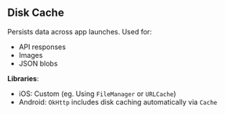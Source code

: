 ## Disk Cache
Persists data across app launches. Used for:
- API responses
- Images
- JSON blobs

**Libraries**:
- iOS: Custom (eg. Using `FileManager` or `URLCache`)
- Android: `OkHttp` includes disk caching automatically via `Cache`